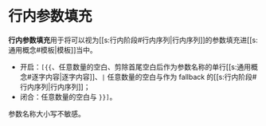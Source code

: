 # 行内参数填充

**行内参数填充**用于将可以视为[[s:行内阶段#行内序列|行内序列]]的参数填充进[[s:通用概念#模板|模板]]当中。

- 开启：`[{{`、任意数量的空白、剪除首尾空白后作为参数名称<wbr />
  的单行[[s:通用概念#逐字内容|逐字内容]]、`|` 任意数量的空白与作为 fallback 的[[s:行内阶段#行内序列|行内序列]]；
- 闭合：任意数量的空白与 `}}]`。

参数名称大小写不敏感。
